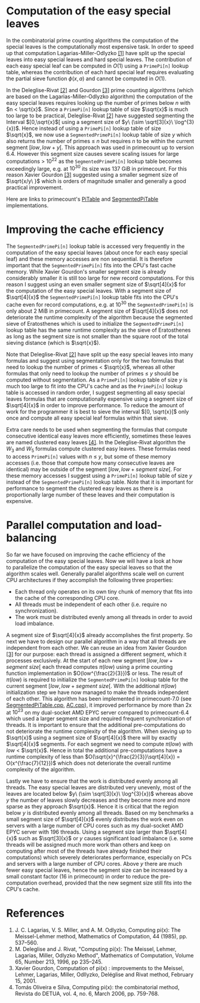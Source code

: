 # Computation of the easy special leaves

In the combinatorial prime counting algorithms the computation of the special leaves is the computationally most expensive task.
In order to speed up that computation Lagarias-Miller-Odlyzko [[1]](#references) have split up the special leaves into easy
special leaves and hard special leaves. The contribution of each easy special leaf can be computed in $O(1)$ using a
```PrimePi[n]``` lookup table, whereas the contribution of each hard special leaf requires evaluating the partial sieve function
$\phi(x, a)$ and cannot be computed in $O(1)$.

In the Deleglise-Rivat [[2]](#references) and Gourdon [[3]](#references) prime counting algorithms (which are based on the
Lagarias-Miller-Odlyzko algorithm) the computation of the easy special leaves requires looking up the number of primes below $n$
with $n < \sqrt{x}$. Since a ```PrimePi[n]``` lookup table of size $\sqrt{x}$ is much too large to be practical, Deleglise-Rivat
[[2]](#references) have suggested segmenting the Interval $[0,\sqrt{x}$[ using a segment size of $y\ (\sim \sqrt[3]{x}\ \log^{3}{x})$.
Hence instead of using a ```PrimePi[n]``` lookup table of size $\sqrt{x}$, we now use a ```SegmentedPrimePi[n]``` lookup table of size
$y$ which also returns the number of primes ≤ $n$ but requires $n$ to be within the current segment $[low, low + y[$. This approach was
used in primecount up to version 6.4. However this segment size causes severe scaling issues for large computations > $10^{22}$ as the
```SegmentedPrimePi[n]``` lookup table becomes exceedingly large, e.g. at $10^{30}$ its size was 137 GiB in primecount. For this reason
Xavier Gourdon [[3]](#references) suggested using a smaller segment size of $\sqrt{x/y\ }$ which is orders of magnitude
smaller and generally a good practical improvement.

Here are links to primecount's [PiTable](https://github.com/kimwalisch/primecount/blob/master/src/PiTable.cpp) and
[SegmentedPiTable](https://github.com/kimwalisch/primecount/blob/master/src/gourdon/SegmentedPiTable.cpp) implementations.

# Improving the cache efficiency

The ```SegmentedPrimePi[n]``` lookup table is accessed very frequently in the computation of the easy special leaves (about once for each
easy special leaf) and these memory accesses are non sequential. It is therefore important that the ```SegmentedPrimePi[n]``` fits into
the CPU's fast cache memory. While Xavier Gourdon's smaller segment size is already considerably smaller it is still too large for new
record computations. For this reason I suggest using an even smaller segment size of $\sqrt[4]{x}$ for the computation of the easy
special leaves. With a segment size of $\sqrt[4]{x}$ the ```SegmentedPrimePi[n]``` lookup table fits into the CPU's cache even for record
computations, e.g. at $10^{30}$ the ```SegmentedPrimePi[n]``` is only about 2 MiB in primecount. A segment
size of $\sqrt[4]{x}$ does not deteriorate the runtime complexity of the algorithm because the segmented sieve of Eratosthenes which is
used to initialize the ```SegmentedPrimePi[n]``` lookup table has the same runtime complexity as the sieve of Eratosthenes as long as
the segment size is not smaller than the square root of the total sieving distance (which is $\sqrt{x}$).

Note that Deleglise-Rivat [[2]](#references) have split up the easy special leaves into many formulas and suggest using segmentation only for the two
formulas that need to lookup the number of primes < $\sqrt{x}$, whereas all other formulas that only need to lookup the number of
primes ≤ $y$ should be computed without segmentation. As a ```PrimePi[n]``` lookup table of size $y$ is much too large to fit into the CPU's
cache and as the ```PrimePi[n]``` lookup table is accessed in random order, I suggest segmenting all easy special leaves formulas that
are computationally expensive using a segment size of $\sqrt[4]{x}$ in order to improve performance. To reduce the amount of work for
the programmer it is best to sieve the interval $[0, \sqrt{x}[$ only once and compute all easy special leaf formulas within that sieve.

Extra care needs to be used when segmenting the formulas that compute consecutive identical easy leaves more efficiently, sometimes these
leaves are named clustered easy leaves [[4]](#references). In the Deleglise-Rivat algorithm the $W_3$ and $W_5$ formulas compute clustered easy
leaves. These formulas need to access ```PrimePi[n]``` values with $n$ ≤ $y$, but some of these memory accesses (i.e. those that compute how
many consecutive leaves are identical) may be outside of the segment $[low, low + segment\ size[$. For these memory accesses I suggest using
a ```PrimePi[n]``` lookup table of size $y$ instead of the ```SegmentedPrimePi[n]``` lookup table. Note that it is important for performance
to segment the clustered easy leaves as there is a proportionally large number of these leaves and their computation is expensive.

 # Parallel computation and load-balancing

So far we have focused on improving the cache efficiency of the computation of the easy special leaves. Now we will have a look at
how to parallelize the computation of the easy special leaves so that the algorithm scales well. Generally parallel algorithms
scale well on current CPU architectures if they accomplish the following three properties:

* Each thread only operates on its own tiny chunk of memory that fits into the cache of the corresponding CPU core.
* All threads must be independent of each other (i.e. require no synchronization).
* The work must be distributed evenly among all threads in order to avoid load imbalance.

A segment size of $\sqrt[4]{x}$ already accomplishes the first property. So next we have to design our parallel algorithm in a way that
all threads are independent from each other. We can reuse an idea from Xavier Gourdon [[3]](#references) for our purpose:
each thread is assigned a different segment, which it processes exclusively. At the start of
each new segment $[low, low + segment\ size[$ each thread computes $\pi(low)$ using a prime counting function implementation
in $O(low^{\frac{2}{3}})$ or less. The result of $\pi(low)$ is required to initialize the ```SegmentedPrimePi[n]``` lookup table
for the current segment $[low, low + segment\ size[$. With the additional $\pi(low)$ initialization step we have now managed to
make the threads independent of each other. This algorithm has been implemented in primecount-7.0
(see [SegmentedPiTable.cpp](https://github.com/kimwalisch/primecount/blob/master/src/gourdon/SegmentedPiTable.cpp), [AC.cpp](https://github.com/kimwalisch/primecount/blob/master/src/gourdon/AC.cpp)), it improved performance
by more than 2x at $10^{23}$ on my dual-socket AMD EPYC server compared to primecount-6.4 which used a larger segment size and
required frequent synchronization of threads. It is important to ensure that the additional pre-computations do not deteriorate
the runtime complexity of the algorithm. When sieving up to $\sqrt{x}$ using a segment size of $\sqrt[4]{x}$ there will by exactly $\sqrt[4]{x}$
segments. For each segment we need to compute $\pi(low)$ with $low$ < $\sqrt{x}$. Hence in total the additional pre-computations
have a runtime complexity of less than $O(\sqrt{x}^{\frac{2}{3}}\sqrt[4]{x}) = O(x^{\frac{7}{12}})$ which does not deteriorate the overall runtime complexity
of the algorithm.

Lastly we have to ensure that the work is distributed evenly among all threads. The easy special leaves are distributed very
unevenly, most of the leaves are located below $y\ (\sim \sqrt[3]{x}\ \log^{3}{x})$ whereas above $y$ the number of leaves slowly decreases and
they become more and more sparse as they approach $\sqrt{x}$. Hence it is critical that the region below $y$ is distributed evenly
among all threads. Based on my benchmarks a small segment size of $\sqrt[4]{x}$ evenly distributes the work even on servers with a
large number of CPU cores such as my dual-socket AMD EPYC server with 196 threads. Using a segment size larger than $\sqrt[4]{x}$ such
as $\sqrt[3]{x}$ or $y$ causes significant load imbalance (i.e. some threads will be assigned much more work than others and keep on
computing after most of the threads have already finished their computations) which severely deteriorates performance, especially
on PCs and servers with a large number of CPU cores. Above $y$ there are much fewer easy special leaves, hence the segment size can
be increased by a small constant factor (16 in primecount) in order to reduce the pre-computation overhead, provided that the
new segment size still fits into the CPU's cache.

# References

1. J. C. Lagarias, V. S. Miller, and A. M. Odlyzko, Computing pi(x): The Meissel-Lehmer method, Mathematics of Computation, 44 (1985), pp. 537–560.
2. M. Deleglise and J. Rivat, "Computing pi(x): The Meissel, Lehmer, Lagarias, Miller, Odlyzko Method", Mathematics of Computation, Volume 65, Number 213, 1996, pp 235–245.
3. Xavier Gourdon, Computation of pi(x) : improvements to the Meissel, Lehmer, Lagarias, Miller, Odllyzko, Deléglise and Rivat method, February 15, 2001.
4. Tomás Oliveira e Silva, Computing pi(x): the combinatorial method, Revista do DETUA, vol. 4, no. 6, March 2006, pp. 759-768.
